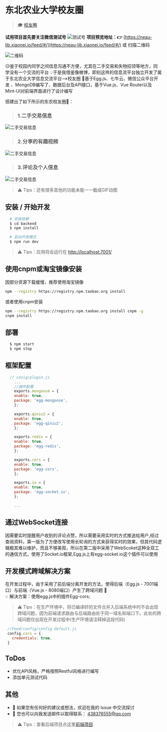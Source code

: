 # 东北农业大学校友圈

> &#x1F393; [校友圈](https://neau-lib.xiaonei.io/feed/#/)

**试用项目首先要关注微信测试号** 
![测试号](assets/测试号.png)
**项目预览地址：&#x1F449;** [https://neau-lib.xiaonei.io/feed/#/](https://neau-lib.xiaonei.io/feed/#/) 或 扫描二维码

![二维码](assets/feed.png)

&#x1F625;鉴于校园内同学之间信息沟通不方便，尤其在二手交易和失物招领等地方，同学没有一个交流的平台
&#x1F4A1;于是我借鉴像微博，即刻这样的信息流平台独立开发了属于东北农业大学信息交流平台-->校友圈
&#x1F4AA;基于Egg.js、七牛云、微信公众平台开发 、MongoDB编写了、数据后台及API接口，基于Vue.js、Vue Router以及Mint-UI对前端界面进行了设计编写

搭建出了如下所示的东农校友圈&#x1F308;：

> ### 1.二手交易信息
![二手交易信息](assets/二手交易.gif)

> ### 2.分享的有趣视频
![二手交易信息](assets/看视频.gif)

> ### 3.评论及个人信息
![二手交易信息](assets/评论.gif)

> &#x26A0; Tips：还有很多其他的功能未能一一截成GIF动图

## 安装 / 开始开发

```bash
  # 安装依赖
  $ cd backend
  $ npm install

  # 启动开发模式
  $ npm run dev
```

> &#x26A0; Tips：应用将会运行在 [http://localhost:7001/](http://localhost:7001/)

## 使用cnpm或淘宝镜像安装

因部分资源下载缓慢，推荐使用淘宝镜像
```bash
npm --registry https://registry.npm.taobao.org install
```
或者使用cnpm安装
```bash
npm --registry https://registry.npm.taobao.org install cnpm -g
cnpm install
```

## 部署

```bash
  $ npm start
  $ npm stop
```

## 框架配置

```js
  // conig/plugin.js
    ...
    //插件配置
    exports.mongoose = {
    enable: true,
    package: 'egg-mongoose',
    };

    exports.qiniu2 = {
    enable: true,
    package: 'egg-qiniu2',
    };

    exports.redis = {
    enable: true,
    package: 'egg-redis',
    };

    exports.cors = {
    enable: true,
    package: 'egg-cors',
    };

    exports.io = {
    enable: true,
    package: 'egg-socket.io',
    };

    ...
```

## 通过WebSocket连接

因需要实时提醒用户收到的评论点赞，所以需要采用实时的方式推送给用户,经过查阅资料，第一版为了方便改写使用长轮询的方式来获得实时的效果，但其代码逻辑极其难以维护，而且不够美观，所以在第二版中采用了WebScoket这种全双工的通信方式，使用了Socket.io框架,Egg.js上有egg-socket.io这个插件可以使用

## 开发模式跨域解决方案

在开发过程中，由于采用了前后端分离开发的方法，使得后端（Egg.js - 7001端口）与前端（Vue.js - 8080端口）产生了跨域问题 &#x1F4A2;  
&#x1F4A1; 解决方案：使用egg.js中的插件Egg-cors;

> &#x26A0; Tips：在生产环境中，将已编译好的文件合并入后端系统中时不会出现跨域问题，因为前端请求路由与后端路由处于同一域名和端口下。此处的跨域问题仅出现在开发过程中(生产环境请注释掉这段代码)
 ```js
  //Feed/config/config.default.js
  config.cors = {
    credentials: true,
  }
 ```
## ToDos

  + 优化API风格，严格按照Restful风格进行编写
  + 添加单元测试代码

## 其他

  + &#x1F4CD; 如果您有任何好的建议或想法，欢迎在我的 Issue 中交流探讨
  + &#x1F4E7; 您也可以向我发送邮件以取得联系： 438376555@qq.com


> &#x26A0; Tips：查看后端项目点这里[前端项目](https://github.com/BFjacky/feed-web.git)
